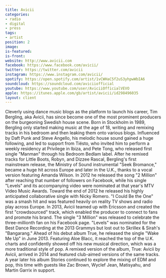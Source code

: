 ```yaml
---
title: Avicii
categories:
- radio
- digital
- press
tags:
- artist
position: 2
image: 
is-featured: 
is-front: 
website: http://www.avicii.com
facebook: https://www.facebook.com/avicii/
twitter: https://twitter.com/avicii
instagram: https://www.instagram.com/avicii/
spotify: https://open.spotify.com/artist/1vCWHaC5f2uS3yhpwWbIA6
soundcloud: https://soundcloud.com/aviciiofficial
youtube: https://www.youtube.com/user/AviciiOfficialVEVO
apple: https://itunes.apple.com/gb/artist/avicii/id298496035
layout: client
---
```


Cleverly using dance music blogs as the platform to launch his career, Tim Bergling, aka Avicii, has since become one of the most prominent producers on the burgeoning Swedish house scene. Born in Stockholm in 1989, Bergling only started making music at the age of 18, writing and remixing tracks in his bedroom and then leaking them onto various blogs. Influenced by Daft Punk and Steve Angello, his melodic house sound gained a huge following, and led to support from Tiësto, who invited him to perform a weekly residency at Privilege in Ibiza, and Pete Tong, who released first single "Manman" through his Bedroom Bedlam label. After he remixed tracks for Little Boots, Robyn, and Dizzee Rascal, Bergling's first mainstream release, the Ministry of Sound instrumental "Seek Bromance," became a huge hit across Europe and later in the U.K., thanks to a vocal version featuring Amanda Wilson. In 2012 he released the song "2 Million" after reaching that number of followers on Facebook, while his single "Levels" and its accompanying video were nominated at that year's MTV Video Music Awards. Toward the end of 2012 he released his highly anticipated collaborative single with Nicky Romero. "I Could Be the One" was a smash hit and was featured heavily on reality TV shows and radio play across Europe. In 2013, Avicii teamed up with Ericsson and created the first "crowdsourced" track, which enabled the producer to connect to fans and promote his brand. The single "3 Million" was released to celebrate the three-millionth fan on his Facebook page. "Levels" was nominated for the Best Dance Recording at the 2013 Grammys but lost out to Skrillex & Sirah's "Bangarang." Ahead of his debut album True, he released the single "Wake Me Up" in June 2013. Featuring Aloe Blacc, it reached the top of the U.K. charts and confidently showed off his new musical direction, which was a more traditional style of pop. A remixed version of the album, True: Avicii by Avicii, arrived in 2014 and featured club-aimed versions of the same tracks. A year later his album Stories continued to explore the mixing of EDM and pop, this time with guests like Zac Brown, Wyclef Jean, Matisyahu, and Martin Garrix in support.